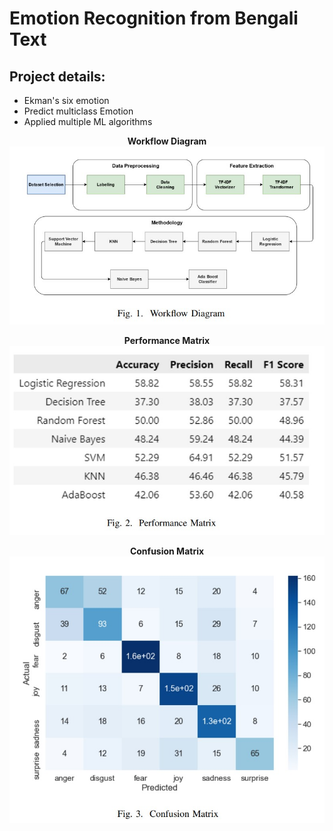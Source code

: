 # Emotion Recognition from Bengali Text

## Project details:

- Ekman's six emotion
- Predict multiclass Emotion
- Applied multiple ML algorithms

<p>
    <center><b>Workflow Diagram</b></center>
    <img src="1.jpg" alt> 
</p>

<p>
    <center><b>Performance Matrix</b></center>
    <img src="2.jpg" alt> 
</p>

<p>
    <center><b>Confusion Matrix</b></center>
    <img src="3.jpg" alt> 
</p>